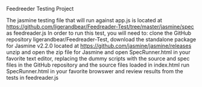 Feedreeder Testing Project

The jasmine testing file that will run against app.js is located at https://github.com/ligerandbear/Feedreader-Test/tree/master/jasmine/spec as feedreader.js
In order to run this test, you will need to:
            clone the GitHub repository ligerandbear/Feedreader-Test,
			download the standalone package for Jasmine v2.2.0 located at https://github.com/jasmine/jasmine/releases
			unzip and open the zip file for Jasmine and open SpecRunner.html in your favorite text editor,
         				replacing the dummy scripts with the source and spec files in the GitHub repository and the source files loaded in index.html
			run	SpecRunner.html in your favorite browswer and review results from the tests in feedreader.js